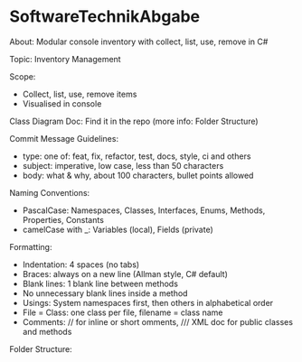 # SoftwareTechnikAbgabe
About: Modular console inventory with collect, list, use, remove in C#

Topic: Inventory Management

Scope:
- Collect, list, use, remove items
- Visualised in console

Class Diagram Doc:
Find it in the repo (more info: Folder Structure)

Commit Message Guidelines:
  - type: one of: feat, fix, refactor, test, docs, style, ci and others
  - subject: imperative, low case, less than 50 characters
  - body: what & why, about 100 characters, bullet points allowed

Naming Conventions:

  - PascalCase: Namespaces, Classes, Interfaces, Enums, Methods, Properties, Constants
  - camelCase with _: Variables (local), Fields (private)

Formatting:
- Indentation: 4 spaces (no tabs)
- Braces: always on a new line (Allman style, C# default)
- Blank lines: 1 blank line between methods
- No unnecessary blank lines inside a method
- Usings: System namespaces first, then others in alphabetical order
- File = Class: one class per file, filename = class name
- Comments: // for inline or short omments, /// XML doc for public classes and methods

Folder Structure:
